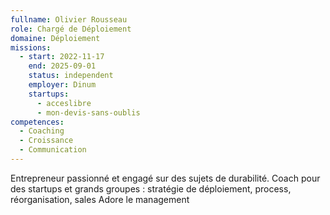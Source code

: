 ```yaml
---
fullname: Olivier Rousseau
role: Chargé de Déploiement
domaine: Déploiement
missions:
  - start: 2022-11-17
    end: 2025-09-01
    status: independent
    employer: Dinum
    startups:
      - acceslibre
      - mon-devis-sans-oublis
competences:
  - Coaching
  - Croissance
  - Communication
---
```

Entrepreneur passionné et engagé sur des sujets de durabilité.
Coach pour des startups et grands groupes : stratégie de déploiement, process, réorganisation, sales
Adore le management